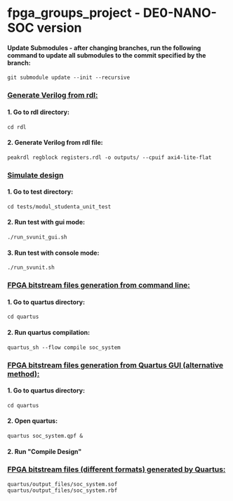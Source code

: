 # fpga_groups_project - DE0-NANO-SOC version

#### Update Submodules - after changing branches, run the following command to update all submodules to the commit specified by the branch:

    git submodule update --init --recursive

### <ins>Generate Verilog from rdl:</ins>
#### 1. Go to rdl directory:

    cd rdl

#### 2. Generate Verilog from rdl file:

    peakrdl regblock registers.rdl -o outputs/ --cpuif axi4-lite-flat

### <ins>Simulate design</ins>
#### 1. Go to test directory:

    cd tests/modul_studenta_unit_test

#### 2. Run test with gui mode:

    ./run_svunit_gui.sh

#### 3. Run test with console mode:

    ./run_svunit.sh

### <ins>FPGA bitstream files generation from command line:</ins>
#### 1. Go to quartus directory:

    cd quartus

#### 2. Run quartus compilation:

    quartus_sh --flow compile soc_system

### <ins>FPGA bitstream files generation from Quartus GUI (alternative method):</ins>
#### 1. Go to quartus directory:

    cd quartus

#### 2. Open quartus:

    quartus soc_system.qpf &

#### 2. Run "Compile Design"

### <ins>FPGA bitstream files (different formats) generated by Quartus:</ins>

    quartus/output_files/soc_system.sof
    quartus/output_files/soc_system.rbf
